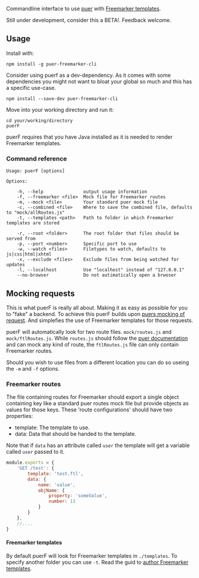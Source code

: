 Commandline interface to use [puer](https://github.com/leeluolee/puer) with [Freemarker templates](http://freemarker.org/).

Still under development, consider this a BETA!.
Feedback welcome.

## Usage

Install with:
```
npm install -g puer-freemarker-cli
```

Consider using puerf as a dev-dependency. As it comes with some dependencies you might not want to bloat your global so much and this has a specific use-case.
```
npm install --save-dev puer-freemarker-cli
```

Move into your working directory and run it:
```
cd your/working/directory
puerF
```
puerF requires that you have Java installed as it is needed to render Freemarker templates.

### Command reference
```
Usage: puerF [options]

Options:

    -h, --help               output usage information
    -f, --freemarker <file>  Mock file for Freemarker routes
    -m, --mock <file>        Your standard puer mock file
    -c, --combined <file>    Where to save the combined file, defaults to "mock/allRoutes.js"
    -t, --templates <path>   Path to folder in which Freemarker templates are stored

    -r, --root <folder>      The root folder that files should be served from
    -p, --port <number>      Specific port to use
    -w, --watch <files>      Filetypes to watch, defaults to js|css|html|xhtml
    -x, --exclude <files>    Exclude files from being watched for updates
    -l, --localhost          Use "localhost" instead of "127.0.0.1"
    --no-browser             Do not autimatically open a brwoser
```

## Mocking requests

This is what puerF is really all about. Making it as easy as possible for you to "fake" a backend. To achieve this puerF builds upon [puers mocking of request](https://github.com/leeluolee/puer#mock-request). And simplefies the use of Freemarker templates for those requests.

puerF will automatically look for two route files. `mock/routes.js` and `mock/ftlRoutes.js`. While `routes.js` should follow the [puer documentation](https://github.com/leeluolee/puer#mock-request) and can mock any kind of route, the `ftlRoutes.js` file can only contain Freemarker routes.

Should you wish to use files from a different location you can do so useing the `-m` and `-f` options.

### Freemarker routes

The file containing routes for Freemarker should export a single object containing key like a standard puer routes mock file but provide objects as values for those keys. These 'route configurations' should have two properties:
- template:     The template to use.
- data:         Data that should be handed to the template.

Note that if `data` has an attribute called `user` the template will get a variable called `user` passed to it.

``` javascript
module.exports = {     
    'GET /test': {
        template: 'test.ftl',
        data: {
            name: 'value',
            objName: {
                property: 'someValue',
                number: 13
            }
        }
    },
    //....
}
```

#### Freemarker templates

By default puerF will look for Freemarker templates in `./templates`. To specify another folder you can use `-t`. Read the guid to [author Freemarker templates](http://freemarker.org/docs/dgui.html).
